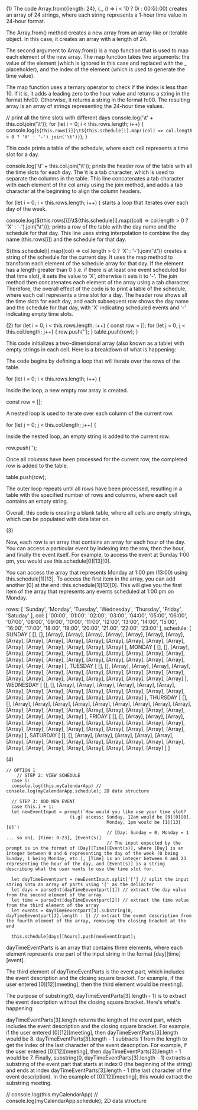 (1)
The code Array.from({length: 24}, (_, i) => i < 10 ? 0${i}:00:${i}:00) creates an array of 24 strings, where each string represents a 1-hour time value in 24-hour format.

The Array.from() method creates a new array from an array-like or iterable object. In this case, it creates an array with a length of 24.

The second argument to Array.from() is a map function that is used to map each element of the new array. The map function takes two arguments: the value of the element (which is ignored in this case and replaced with the _ placeholder), and the index of the element (which is used to generate the time value).

The map function uses a ternary operator to check if the index is less than 10. If it is, it adds a leading zero to the hour value and returns a string in the format hh:00. Otherwise, it returns a string in the format h:00. The resulting array is an array of strings representing the 24-hour time values.


 // print all the time slots with different days
    console.log('\t' + this.col.join('\t'));
    for (let i = 0; i < this.rows.length; i++) {
    console.log(`${this.rows[i]}\t${this.schedule[i].map((col) => col.length > 0 ? 'X' : '-').join('\t')}`);
  } 
  
This code prints a table of the schedule, where each cell represents a time slot for a day.

console.log('\t' + this.col.join('\t')); prints the header row of the table with all the time slots for each day. The \t is a tab character, which is used to separate the columns in the table. This line concatenates a tab character with each element of the col array using the join method, and adds a tab character at the beginning to align the column headers.

for (let i = 0; i < this.rows.length; i++) { starts a loop that iterates over each day of the week.

console.log(${this.rows[i]}\t${this.schedule[i].map((col) => col.length > 0 ? 'X' : '-').join('\t')}); prints a row of the table with the day name and the schedule for that day. This line uses string interpolation to combine the day name (this.rows[i]) and the schedule for that day.

${this.schedule[i].map((col) => col.length > 0 ? 'X' : '-').join('\t')} creates a string of the schedule for the current day. It uses the map method to transform each element of the schedule array for that day. If the element has a length greater than 0 (i.e. if there is at least one event scheduled for that time slot), it sets the value to 'X', otherwise it sets it to '-'. The join method then concatenates each element of the array using a tab character.
Therefore, the overall effect of the code is to print a table of the schedule, where each cell represents a time slot for a day. The header row shows all the time slots for each day, and each subsequent row shows the day name and the schedule for that day, with 'X' indicating scheduled events and '-' indicating empty time slots.

(2)
for (let i = 0; i < this.rows.length; i++) {
    const row = [];
    for (let j = 0; j < this.col.length; j++) {
      row.push('');
    }
    table.push(row);
  }

This code initializes a two-dimensional array (also known as a table) with empty strings in each cell. Here is a breakdown of what is happening:

The code begins by defining a loop that will iterate over the rows of the table.

for (let i = 0; i < this.rows.length; i++) {

Inside the loop, a new empty row array is created.

const row = [];

A nested loop is used to iterate over each column of the current row.

for (let j = 0; j < this.col.length; j++) {

Inside the nested loop, an empty string is added to the current row.

row.push('');

Once all columns have been processed for the current row, the completed row is added to the table.

table.push(row);

The outer loop repeats until all rows have been processed, resulting in a table with the specified number of rows and columns, where each cell contains an empty string.

Overall, this code is creating a blank table, where all cells are empty strings, which can be populated with data later on.

(3)

Now, each row is an array that contains an array for each hour of the day. You can access a particular event by indexing into the row, then the hour, and finally the event itself. For example, to access the event at Sunday 1:00 pm, you would use this.schedule[0][13][0].

You can access the array that represents Monday at 1:00 pm (13:00) using this.schedule[1][13]. To access the first item in the array, you can add another [0] at the end: this.schedule[1][13][0]. This will give you the first item of the array that represents any events scheduled at 1:00 pm on Monday.

 rows: [
    'Sunday',
    'Monday',
    'Tuesday',
    'Wednesday',
    'Thursday',
    'Friday',
    'Satuday'
  ],
  col: [
    '00:00', '01:00', '02:00',
    '03:00', '04:00', '05:00',
    '06:00', '07:00', '08:00',
    '09:00', '10:00', '11:00',
    '12:00', '13:00', '14:00',
    '15:00', '16:00', '17:00',
    '18:00', '19:00', '20:00',
    '21:00', '22:00', '23:00'
  ],
  schedule: [
    <!-- col: [0] --> SUNDAY
    [ 
      [<!-- row: 0 -->], [<!-- row: 1 -->], [Array],
      [Array], [Array], [Array],
      [Array], [Array], [Array],
      [Array], [Array], [Array],
      [Array], [Array], [Array],
      [Array], [Array], [Array],
      [Array], [Array], [Array],
      [Array], [Array], [Array]
    ],
    <!-- col: [1] --> MONDAY
    [
      [<!-- row: 0 -->], [<!-- row: 1 -->], [Array],
      [Array], [Array], [Array],
      [Array], [Array], [Array],
      [Array], [Array], [Array],
      [Array], [Array], [Array],
      [Array], [Array], [Array],
      [Array], [Array], [Array],
      [Array], [Array], [Array]
    ],
    <!-- col: [2] --> TUESDAY
    [
      [<!-- row: 0 -->], [<!-- row: 1 -->], [Array],
      [Array], [Array], [Array],
      [Array], [Array], [Array],
      [Array], [Array], [Array],
      [Array], [Array], [Array],
      [Array], [Array], [Array],
      [Array], [Array], [Array],
      [Array], [Array], [Array]
    ],
     <!-- col: [3] --> WEDNESDAY
    [
      [<!-- row: 0 -->], [<!-- row: 1 -->], [Array],
      [Array], [Array], [Array],
      [Array], [Array], [Array],
      [Array], [Array], [Array],
      [Array], [Array], [Array],
      [Array], [Array], [Array],
      [Array], [Array], [Array],
      [Array], [Array], [Array]
    ],
     <!-- col: [4] --> THURSDAY
    [
      [<!-- row: 0 -->], [<!-- row: 1 -->], [Array],
      [Array], [Array], [Array],
      [Array], [Array], [Array],
      [Array], [Array], [Array],
      [Array], [Array], [Array],
      [Array], [Array], [Array],
      [Array], [Array], [Array],
      [Array], [Array], [Array]
    ],
     <!-- col: [5] --> FRIDAY
    [
      [<!-- row: 0 -->], [<!-- row: 1 -->], [Array],
      [Array], [Array], [Array],
      [Array], [Array], [Array],
      [Array], [Array], [Array],
      [Array], [Array], [Array],
      [Array], [Array], [Array],
      [Array], [Array], [Array],
      [Array], [Array], [Array]
    ],
    <!-- col: [6] --> SATURDAY
    [
      [<!-- row: 0 -->], [<!-- row: 1 -->], [Array],
      [Array], [Array], [Array],
      [Array], [Array], [Array],
      [Array], [Array], [Array],
      [Array], [Array], [Array],
      [Array], [Array], [Array],
      [Array], [Array], [Array],
      [Array], [Array], [Array]
    ]
  ]

  (4)

    // OPTION 1
        // STEP 2: VIEW SCHEDULE  
      case i: 
      console.log(this.myCalendarApp) // console.log(myCalendarApp.schedule); 2D data structure

      // STEP 3: ADD NEW EVENT
      case this.i + 1:
      let newEventInput = prompt(`How would you like use your time slot? 
                            (i.g) access: Sunday, 12am would be [0][0][0],
                                          Monday, 1pm would be [1][13][0]`) 
                                          // [Day: Sunday = 0, Monday = 1 ... so on], [Time: 0-23], [Event(s)]
                                          // The input expected by the prompt is in the format of [Day][Time][Event(s)], where [Day] is an integer between 0 and 6 representing the day of the week (0 being Sunday, 1 being Monday, etc.), [Time] is an integer between 0 and 23 representing the hour of the day, and [Event(s)] is a string describing what the user wants to use the time slot for.

      let dayTimeEeventpart = newEventInput.split['['] // split the input string into an array of parts using '[' as the delimiter
      let days = parseInt(dayTimeEeventpart[1]) // extract the day value from the second element of the array
      let time = parseInt(dayTimeEeventpart[2]) // extract the time value from the third element of the array
      let events = dayTimeEeventpart[3].substring(0, dayTimeEeventpart[3].length - 1) // extract the event description from the fourth element of the array, removing the closing bracket at the end

      this.schedule[days][hours].push(newEventInput); 

  dayTimeEventParts is an array that contains three elements, where each element represents one part of the input string in the format [day][time][event].

The third element of dayTimeEventParts is the event part, which includes the event description and the closing square bracket. For example, if the user entered [0][12][meeting], then the third element would be meeting].

The purpose of substring(0, dayTimeEventParts[3].length - 1) is to extract the event description without the closing square bracket. Here's what's happening:

dayTimeEventParts[3].length returns the length of the event part, which includes the event description and the closing square bracket. For example, if the user entered [0][12][meeting], then dayTimeEventParts[3].length would be 8.
dayTimeEventParts[3].length - 1 subtracts 1 from the length to get the index of the last character of the event description. For example, if the user entered [0][12][meeting], then dayTimeEventParts[3].length - 1 would be 7.
Finally, substring(0, dayTimeEventParts[3].length - 1) extracts a substring of the event part that starts at index 0 (the beginning of the string) and ends at index dayTimeEventParts[3].length - 1 (the last character of the event description). In the example of [0][12][meeting], this would extract the substring meeting.

//  console.log(this.myCalendarApp) // console.log(myCalendarApp.schedule); 2D data structure




